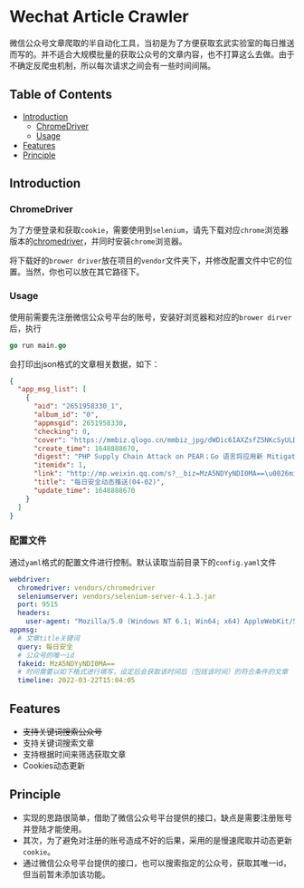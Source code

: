 # Wechat Article Crawler

微信公众号文章爬取的半自动化工具，当初是为了方便获取玄武实验室的每日推送而写的。并不适合大规模批量的获取公众号的文章内容，也不打算这么去做。由于不确定反爬虫机制，所以每次请求之间会有一些时间间隔。

## Table of Contents
- [Introduction](#introduction)
   - [ChromeDriver](#chromedriver)
   - [Usage](#usage)  
- [Features](#features)
- [Principle](#Principle)

## Introduction

### ChromeDriver

为了方便登录和获取`cookie`，需要使用到`selenium`，请先下载对应`chrome`浏览器版本的[chromedriver](https://sites.google.com/a/chromium.org/chromedriver/)，并同时安装`chrome`浏览器。

将下载好的`brower driver`放在项目的`vendor`文件夹下，并修改配置文件中它的位置。当然，你也可以放在其它路径下。

### Usage

使用前需要先注册微信公众号平台的账号，安装好浏览器和对应的`brower dirver`后，执行

```go
go run main.go
```

会打印出json格式的文章相关数据，如下：

```json
{
  "app_msg_list": [
    {
      "aid": "2651958330_1",
      "album_id": "0",
      "appmsgid": 2651958330,
      "checking": 0,
      "cover": "https://mmbiz.qlogo.cn/mmbiz_jpg/dWDic6IAXZsfZ5NKcSyULDMmjMncfAus29aTXCgabeiavgsebgt93sL07iahdxagl04wD6NwuJKCRalEXibDpghUwA/0?wx_fmt=jpeg",
      "create_time": 1648888670,
      "digest": "PHP Supply Chain Attack on PEAR；Go 语言将应用新 Mitigation 防御供应链攻击",
      "itemidx": 1,
      "link": "http://mp.weixin.qq.com/s?__biz=MzA5NDYyNDI0MA==\u0026mid=2651958330\u0026idx=1\u0026sn=a14fb5f431821a63dff80b219906e029\u0026chksm=8baecca5bcd945b3c1597d267fcd79304c7a5eac32dbb4be2a81f42aee7a9be6e15190e6d86d#rd",
      "title": "每日安全动态推送(04-02)",
      "update_time": 1648888670
    }
  ]
}
```

### 配置文件

通过`yaml`格式的配置文件进行控制。默认读取当前目录下的`config.yaml`文件

```yaml
webdriver:
  chromedriver: vendors/chromedriver
  seleniumserver: vendors/selenium-server-4.1.3.jar
  port: 9515
  headers:
    user-agent: "Mozilla/5.0 (Windows NT 6.1; Win64; x64) AppleWebKit/537.36 (KHTML, like Gecko) Chrome/100.0.4896.60 Safari/537.36"
appmsg:
  # 文章title关键词
  query: 每日安全
  # 公众号的唯一id
  fakeid: MzA5NDYyNDI0MA==
  # 时间需要以如下格式进行填写，设定后会获取该时间后（包括该时间）的符合条件的文章
  timeline: 2022-03-22T15:04:05
```

## Features

* ~~支持关键词搜索公众号~~
* 支持关键词搜索文章
* 支持根据时间来筛选获取文章
* Cookies动态更新

## Principle

* 实现的思路很简单，借助了微信公众号平台提供的接口，缺点是需要注册账号并登陆才能使用。
* 其次，为了避免对注册的账号造成不好的后果，采用的是慢速爬取并动态更新`cookie`。
* 通过微信公众号平台提供的接口，也可以搜索指定的公众号，获取其唯一id，但当前暂未添加该功能。